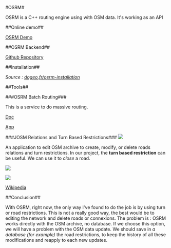 #OSRM#

OSRM is a C++ routing engine using with OSM data.
It's working as an API

##Online demo##

[OSRM Demo](http://map.project-osrm.org/)

##OSRM Backend##

[Github Repository](https://github.com/Project-OSRM/osrm-backend)

##Installation##

*Source :
[dogeo.fr/osrm-installation](https://dogeo.fr/osrm-installation/)*

##Tools##

###OSRM Batch Routing###

This is a service to do massive routing.

[Doc](https://dogeo.fr/osrm-batch-routing-calculer-des-itineraires-par-lots/)

[App](https://dogeo.fr/_apps/OSRM-Batch-Routing/)

###JOSM Relations and Turn Based Restrictions###
![ ](https://josm.openstreetmap.de/svn/trunk/images_nodist/logo/josm_logo_header.jpg "JOSM Logo")

An application to edit OSM archive to create, modify, or delete roads relations and turn restrictions.
In our project, the **turn based restriction** can be useful. We can use it to *close* a road.

![ ](https://josm.openstreetmap.de/raw-attachment/wiki/Help/Plugin/TurnRestrictions/sample-screen-shot-1.png "TurnRestrictions")

![ ](https://josm.openstreetmap.de/raw-attachment/wiki/Help/Plugin/TurnRestrictions/toggle-dialog-screenshot.png "TurnRestrictions") 

[Wikipedia](http://wiki.openstreetmap.org/wiki/JOSM_Relations_and_Turn_Based_Restrictions)

##Conclusion##

With OSRM, right now, the only way I've found to do the job is by using turn or road restrictions.
This is not a really good way, the best would be to editing the network and delete roads or connexions.
The problem is : OSRM works directly with the OSM archive, no database.
If we choose this option, we will have a problem with the OSM data update. We should save in *a database (for example)* the road restrictions, to keep the history of all these modifications and reapply to each new updates.